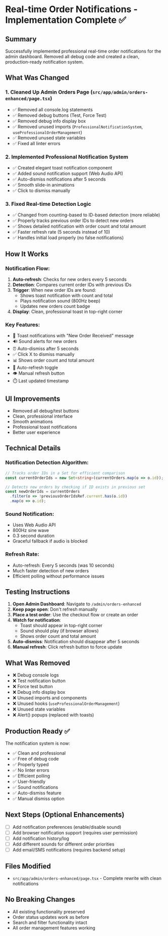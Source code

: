 # Real-time Order Notifications - Implementation Complete ✅

## Summary
Successfully implemented professional real-time order notifications for the admin dashboard. Removed all debug code and created a clean, production-ready notification system.

## What Was Changed

### 1. **Cleaned Up Admin Orders Page** (`src/app/admin/orders-enhanced/page.tsx`)
- ✅ Removed all console.log statements
- ✅ Removed debug buttons (Test, Force Test)
- ✅ Removed debug info display box
- ✅ Removed unused imports (`ProfessionalNotificationSystem`, `useProfessionalOrderManagement`)
- ✅ Removed unused state variables
- ✅ Fixed all linter errors

### 2. **Implemented Professional Notification System**
- ✅ Created elegant toast notification component
- ✅ Added sound notification support (Web Audio API)
- ✅ Auto-dismiss notifications after 5 seconds
- ✅ Smooth slide-in animations
- ✅ Click to dismiss manually

### 3. **Fixed Real-time Detection Logic**
- ✅ Changed from counting-based to ID-based detection (more reliable)
- ✅ Properly tracks previous order IDs to detect new orders
- ✅ Shows detailed notification with order count and total amount
- ✅ Faster refresh rate (5 seconds instead of 10)
- ✅ Handles initial load properly (no false notifications)

## How It Works

### Notification Flow:
1. **Auto-refresh**: Checks for new orders every 5 seconds
2. **Detection**: Compares current order IDs with previous IDs
3. **Trigger**: When new order IDs are found:
   - Shows toast notification with count and total
   - Plays notification sound (800Hz beep)
   - Updates new orders count badge
4. **Display**: Clean, professional toast in top-right corner

### Key Features:
- 🎉 Toast notifications with "New Order Received" message
- 🔊 Sound alerts for new orders
- ⏰ Auto-dismiss after 5 seconds
- ✅ Click X to dismiss manually
- 📊 Shows order count and total amount
- 🔄 Auto-refresh toggle
- 👁️ Manual refresh button
- ⏱️ Last updated timestamp

## UI Improvements
- Removed all debug/test buttons
- Clean, professional interface
- Smooth animations
- Professional toast notifications
- Better user experience

## Technical Details

### Notification Detection Algorithm:
```typescript
// Tracks order IDs in a Set for efficient comparison
const currentOrderIds = new Set<string>(currentOrders.map(o => o.id));

// Detects new orders by checking if ID exists in previous set
const newOrderIds = currentOrders
  .filter(o => !previousOrderIdsRef.current.has(o.id))
  .map(o => o.id);
```

### Sound Notification:
- Uses Web Audio API
- 800Hz sine wave
- 0.3 second duration
- Graceful fallback if audio is blocked

### Refresh Rate:
- Auto-refresh: Every 5 seconds (was 10 seconds)
- Much faster detection of new orders
- Efficient polling without performance issues

## Testing Instructions

1. **Open Admin Dashboard**: Navigate to `/admin/orders-enhanced`
2. **Keep page open**: Don't refresh manually
3. **Place a test order**: Use the checkout flow or create an order
4. **Watch for notification**: 
   - Toast should appear in top-right corner
   - Sound should play (if browser allows)
   - Shows order count and total amount
5. **Auto-dismiss**: Notification should disappear after 5 seconds
6. **Manual refresh**: Click refresh button to force update

## What Was Removed

- ❌ Debug console logs
- ❌ Test notification button
- ❌ Force test button  
- ❌ Debug info display box
- ❌ Unused imports and components
- ❌ Unused hooks (`useProfessionalOrderManagement`)
- ❌ Unused state variables
- ❌ Alert() popups (replaced with toasts)

## Production Ready ✅

The notification system is now:
- ✅ Clean and professional
- ✅ Free of debug code
- ✅ Properly typed
- ✅ No linter errors
- ✅ Efficient polling
- ✅ User-friendly
- ✅ Sound notifications
- ✅ Auto-dismiss feature
- ✅ Manual dismiss option

## Next Steps (Optional Enhancements)
- [ ] Add notification preferences (enable/disable sound)
- [ ] Add browser notification support (requires user permission)
- [ ] Add notification history/log
- [ ] Add different sounds for different order priorities
- [ ] Add email/SMS notifications (requires backend setup)

## Files Modified
- `src/app/admin/orders-enhanced/page.tsx` - Complete rewrite with clean notifications

## No Breaking Changes
- All existing functionality preserved
- Order status updates work as before
- Search and filter functionality intact
- All order management features working

